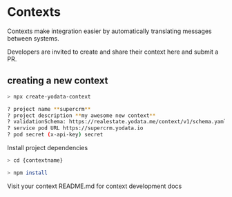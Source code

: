 # Contexts

Contexts make integration easier by automatically translating messages between systems.

Developers are invited to create and share their context here and submit a PR.

## creating a new context

```bash
> npx create-yodata-context

? project name **supercrm**
? project description **my awesome new context**
? validationSchema: https://realestate.yodata.me/context/v1/schema.yaml
? service pod URL https://supercrm.yodata.io
? pod secret (x-api-key) secret

```

Install project dependencies

```bash
> cd {contextname}

> npm install

```

Visit your context README.md for context development docs
